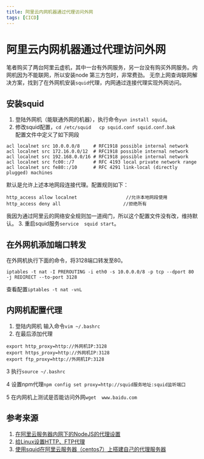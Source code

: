 ```yaml
---
title: 阿里云内网机器通过代理访问外网
tags: [CICD]
---
```

# 阿里云内网机器通过代理访问外网
笔者购买了两台阿里云虚机，其中一台有外网服务，另一台没有购买外网服务。内网机因为不能联网，所以安装node 第三方包时，非常费劲。 无奈上网查询联网解决方案，找到了在外网机安装`squid`代理，内网通过连接代理实现外网访问。   


## 安装squid
1. 登陆外网机（能联通外网的机器），执行命令`yun install squid`。   
2. 修改squid配置，`cd /etc/squid   cp squid.conf squid.conf.bak`    
配置文件中定义了如下网段
```
acl localnet src 10.0.0.0/8     # RFC1918 possible internal network
acl localnet src 172.16.0.0/12  # RFC1918 possible internal network
acl localnet src 192.168.0.0/16 # RFC1918 possible internal network
acl localnet src fc00::/7       # RFC 4193 local private network range
acl localnet src fe80::/10      # RFC 4291 link-local (directly plugged) machines

```
默认是允许上述本地网段连接代理。配置规则如下：
```
http_access allow localnet                  //允许本地网段使用
http_access deny all                       //拒绝所有
```
我因为通过阿里云的网络安全规则加一道阀门，所以这个配置文件没有改，维持默认。
3. 重启squid服务`service 
squid start`。  


## 在外网机添加端口转发
在外网机执行下面的命令，将3128端口转发至80。  

`
iptables -t nat -I PREROUTING -i eth0 -s 10.0.0.0/8 -p tcp --dport 80 -j REDIRECT --to-port 3128
`   

查看配置`iptables -t nat -vnL`  

## 内网机配置代理
1. 登陆内网机 输入命令`vim ~/.bashrc`
2. 在最后添加代理
```
export http_proxy=http://外网机IP:3128
export https_proxy=http://外网机IP:3128
export ftp_proxy=http://外网机IP:3128
``` 
3 执行`source ~/.bashrc`  

4 设置npm代理`npm config set proxy=http://squid服务地址:squid监听端口`

5 在内网机上测试是否能访问外网`wget  www.baidu.com`



## 参考来源
1. [在阿里云服务器内网下的NodeJS的代理设置](https://www.jianshu.com/p/a79c2786791b)
2. [给Linux设置HTTP、FTP代理](https://www.linuxidc.com/Linux/2009-03/18770.htm)
3. [使用squid在阿里云服务器（centos7）上搭建自己的代理服务器](https://yq.aliyun.com/articles/670231)